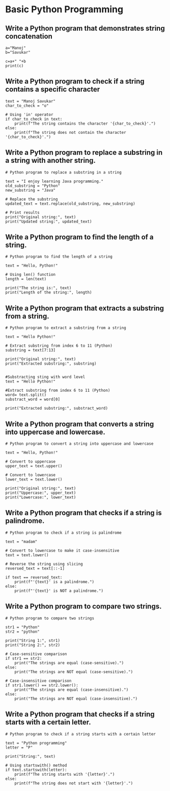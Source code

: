 
# Basic Python Programming

## Write a Python program that demonstrates string concatenation

```
a="Manoj"
b="Savukar"

c=a+" "+b
print(c)
```

## Write a Python program to check if a string contains a specific character

```
text = "Manoj Savukar"
char_to_check = "o"

# Using 'in' operator
if char_to_check in text:
    print(f"The string contains the character '{char_to_check}'.")
else:
    print(f"The string does not contain the character '{char_to_check}'.")

```

## Write a Python program to replace a substring in a string with another string.

```
# Python program to replace a substring in a string

text = "I enjoy learning Java programming."
old_substring = "Python"
new_substring = "Java"

# Replace the substring
updated_text = text.replace(old_substring, new_substring)

# Print results
print("Original string:", text)
print("Updated string:", updated_text)
```

## Write a Python program to find the length of a string.

```
# Python program to find the length of a string

text = "Hello, Python!"

# Using len() function
length = len(text)

print("The string is:", text)
print("Length of the string:", length)
```

## Write a Python program that extracts a substring from a string.

```
# Python program to extract a substring from a string

text = "Hello Python!"

# Extract substring from index 6 to 11 (Python)
substring = text[7:13]

print("Original string:", text)
print("Extracted substring:", substring)


#Substracting sting with word level
text = "Hello Python!"

#Extract substring from index 6 to 11 (Python)
word= text.split()
substract_word = word[0]

print("Extracted substring:", substract_word)
```

## Write a Python program that converts a string into uppercase and lowercase.

```
# Python program to convert a string into uppercase and lowercase

text = "Hello, Python!"

# Convert to uppercase
upper_text = text.upper()

# Convert to lowercase
lower_text = text.lower()

print("Original string:", text)
print("Uppercase:", upper_text)
print("Lowercase:", lower_text)
```

## Write a Python program that checks if a string is palindrome.

```
# Python program to check if a string is palindrome

text = "madam"

# Convert to lowercase to make it case-insensitive
text = text.lower()

# Reverse the string using slicing
reversed_text = text[::-1]

if text == reversed_text:
    print(f"'{text}' is a palindrome.")
else:
    print(f"'{text}' is NOT a palindrome.")
```

## Write a Python program to compare two strings.

```
# Python program to compare two strings

str1 = "Python"
str2 = "python"

print("String 1:", str1)
print("String 2:", str2)

# Case-sensitive comparison
if str1 == str2:
    print("The strings are equal (case-sensitive).")
else:
    print("The strings are NOT equal (case-sensitive).")

# Case-insensitive comparison
if str1.lower() == str2.lower():
    print("The strings are equal (case-insensitive).")
else:
    print("The strings are NOT equal (case-insensitive).")
```

## Write a Python program that checks if a string starts with a certain letter.

```
# Python program to check if a string starts with a certain letter

text = "Python programming"
letter = "P"

print("String:", text)

# Using startswith() method
if text.startswith(letter):
    print(f"The string starts with '{letter}'.")
else:
    print(f"The string does not start with '{letter}'.")
```
